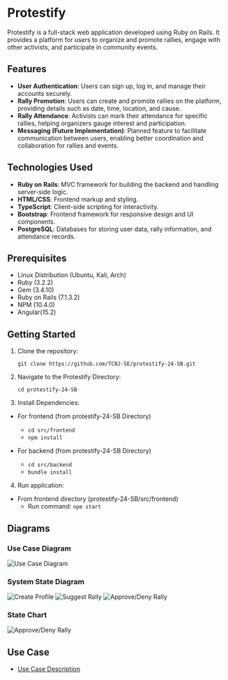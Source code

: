# Protestify

Protestify is a full-stack web application developed using Ruby on Rails. It provides a platform for users to organize and promote rallies, engage with other activists, and participate in community events.

## Features

- **User Authentication**: Users can sign up, log in, and manage their accounts securely.
- **Rally Promotion**: Users can create and promote rallies on the platform, providing details such as date, time, location, and cause.
- **Rally Attendance**: Activists can mark their attendance for specific rallies, helping organizers gauge interest and participation.
- **Messaging (Future Implementation)**: Planned feature to facilitate communication between users, enabling better coordination and collaboration for rallies and events.

## Technologies Used

- **Ruby on Rails**: MVC framework for building the backend and handling server-side logic.
- **HTML/CSS**: Frontend markup and styling.
- **TypeScript**: Client-side scripting for interactivity.
- **Bootstrap**: Frontend framework for responsive design and UI components.
- **PostgreSQL**: Databases for storing user data, rally information, and attendance records.

## Prerequisites
- Linux Distribution (Ubuntu, Kali, Arch)
- Ruby (3.2.2)
- Gem (3.4.10)
- Ruby on Rails (7.1.3.2)
- NPM (10.4.0)
- Angular(15.2)

## Getting Started
1. Clone the repository:
   
   `git clone https://github.com/TCNJ-SE/protestify-24-SB.git`

2. Navigate to the Protestify Directory:

   `cd protestify-24-SB`
3. Install Dependencies:
  * For frontend (from protestify-24-SB Directory)
    * `cd src/frontend`
    * `npm install`
  
  * For backend (from protestify-24-SB Directory)
      * `cd src/backend`
      * `bundle install`
4. Run application:
  * From frontend directory (protestify-24-SB/src/frontend)
    * Run command: `npm start`

## Diagrams

### Use Case Diagram
![Use Case Diagram](/docs/SB-files/Use%20Case%20Diagram.png)
### System State Diagram
![Create Profile](/docs/SB-files/SSD1.png)
![Suggest Rally](/docs/SB-files/SSD2.png)
![Approve/Deny Rally](/docs/SB-files/SSD3.png)
### State Chart
![Approve/Deny Rally](/docs/SB-files/State%20Chart.png)

## Use Case
* [Use Case Description](docs/SB-files/Use%20Case%20Description.pdf)
